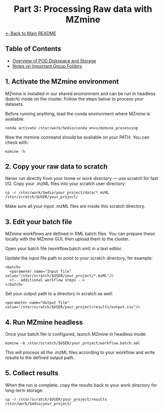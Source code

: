 # <div align="center"> Part 3: Processing Raw data with MZmine </div>

[← Back to Main README](../README.md)


## Table of Contents
  - [Overview of POD Diskspace and Storage](#overview-of-pod-diskspace-and-storage)
  - [Notes on Important Group Folders](notes-on-important-group-folders)

## 1. Activate the MZmine environment
MZmine is installed in our shared environment and can be run in headless (batch) mode on the cluster. Follow the steps below to process your datasets.

Before running anything, load the conda environment where MZmine is available:

```{bash}
conda activate /stor/work/Sedio/conda_envs/mzmine_processing
```

Now the mzmine command should be available on your PATH. You can check with:

```{bash}
mzmine -h
```

## 2. Copy your raw data to scratch

Never run directly from your home or work directory — use scratch for fast I/O. Copy your .mzML files into your scratch user directory:

```{bash}
cp -r /stor/work/Sedio/your_project/data/*.mzML /stor/scratch/$USER/your_project/
```

Make sure all your input .mzML files are inside this scratch directory.

## 3. Edit your batch file

MZmine workflows are defined in XML batch files. You can prepare these locally with the MZmine GUI, then upload them to the cluster.

Open your batch file (workflow.batch.xml) in a text editor.

Update the input file path to point to your scratch directory, for example:

```
<batch>
  <parameter name="Input file" value="/stor/scratch/$USER/your_project/*.mzML"/>
  <!-- additional workflow steps -->
</batch>
```


Set your output path to a directory in scratch as well:

```
<parameter name="Output file" value="/stor/scratch/$USER/your_project/results/output.csv"/>
```

## 4. Run MZmine headless

Once your batch file is configured, launch MZmine in headless mode:

```
mzmine -b /stor/scratch/$USER/your_project/workflow.batch.xml
```

This will process all the .mzML files according to your workflow and write results to the defined output path.

## 5. Collect results

When the run is complete, copy the results back to your work directory for long-term storage:
```
cp -r /stor/scratch/$USER/your_project/results /stor/work/Sedio/your_project/
```
